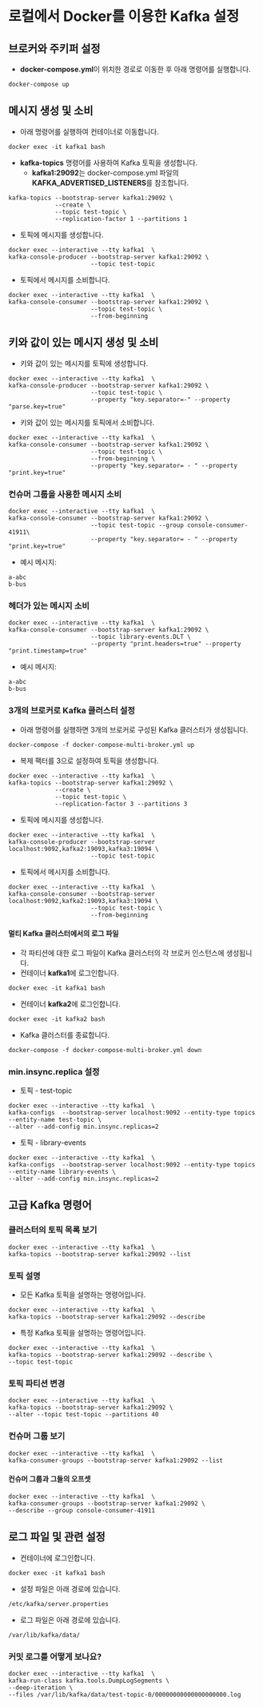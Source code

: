# 로컬에서 Docker를 이용한 Kafka 설정

## 브로커와 주키퍼 설정

- **docker-compose.yml**이 위치한 경로로 이동한 후 아래 명령어를 실행합니다.

```
docker-compose up
```

## 메시지 생성 및 소비

- 아래 명령어를 실행하여 컨테이너로 이동합니다.

```
docker exec -it kafka1 bash
```

- **kafka-topics** 명령어를 사용하여 Kafka 토픽을 생성합니다.
  - **kafka1:29092**는 docker-compose.yml 파일의 **KAFKA_ADVERTISED_LISTENERS**를 참조합니다.

```
kafka-topics --bootstrap-server kafka1:29092 \
             --create \
             --topic test-topic \
             --replication-factor 1 --partitions 1
```

- 토픽에 메시지를 생성합니다.

```
docker exec --interactive --tty kafka1  \
kafka-console-producer --bootstrap-server kafka1:29092 \
                       --topic test-topic
```

- 토픽에서 메시지를 소비합니다.

```
docker exec --interactive --tty kafka1  \
kafka-console-consumer --bootstrap-server kafka1:29092 \
                       --topic test-topic \
                       --from-beginning
```

## 키와 값이 있는 메시지 생성 및 소비

- 키와 값이 있는 메시지를 토픽에 생성합니다.

```
docker exec --interactive --tty kafka1  \
kafka-console-producer --bootstrap-server kafka1:29092 \
                       --topic test-topic \
                       --property "key.separator=-" --property "parse.key=true"
```

- 키와 값이 있는 메시지를 토픽에서 소비합니다.

```
docker exec --interactive --tty kafka1  \
kafka-console-consumer --bootstrap-server kafka1:29092 \
                       --topic test-topic \
                       --from-beginning \
                       --property "key.separator= - " --property "print.key=true"
```

### 컨슈머 그룹을 사용한 메시지 소비

```
docker exec --interactive --tty kafka1  \
kafka-console-consumer --bootstrap-server kafka1:29092 \
                       --topic test-topic --group console-consumer-41911\
                       --property "key.separator= - " --property "print.key=true"
```

- 예시 메시지:

```
a-abc
b-bus
```

### 헤더가 있는 메시지 소비

```
docker exec --interactive --tty kafka1  \
kafka-console-consumer --bootstrap-server kafka1:29092 \
                       --topic library-events.DLT \
                       --property "print.headers=true" --property "print.timestamp=true" 
```

- 예시 메시지:

```
a-abc
b-bus
```

### 3개의 브로커로 Kafka 클러스터 설정

- 아래 명령어를 실행하면 3개의 브로커로 구성된 Kafka 클러스터가 생성됩니다.

```
docker-compose -f docker-compose-multi-broker.yml up
```

- 복제 팩터를 3으로 설정하여 토픽을 생성합니다.

```
docker exec --interactive --tty kafka1  \
kafka-topics --bootstrap-server kafka1:29092 \
             --create \
             --topic test-topic \
             --replication-factor 3 --partitions 3
```

- 토픽에 메시지를 생성합니다.

```
docker exec --interactive --tty kafka1  \
kafka-console-producer --bootstrap-server localhost:9092,kafka2:19093,kafka3:19094 \
                       --topic test-topic
```

- 토픽에서 메시지를 소비합니다.

```
docker exec --interactive --tty kafka1  \
kafka-console-consumer --bootstrap-server localhost:9092,kafka2:19093,kafka3:19094 \
                       --topic test-topic \
                       --from-beginning
```
#### 멀티 Kafka 클러스터에서의 로그 파일

- 각 파티션에 대한 로그 파일이 Kafka 클러스터의 각 브로커 인스턴스에 생성됩니다.
 -  컨테이너 **kafka1**에 로그인합니다.
  ```
  docker exec -it kafka1 bash
  ```
 -  컨테이너 **kafka2**에 로그인합니다.
  ```
  docker exec -it kafka2 bash
  ```

- Kafka 클러스터를 종료합니다.

```
docker-compose -f docker-compose-multi-broker.yml down
```

### min.insync.replica 설정

- 토픽 - test-topic

```
docker exec --interactive --tty kafka1  \
kafka-configs  --bootstrap-server localhost:9092 --entity-type topics --entity-name test-topic \
--alter --add-config min.insync.replicas=2
```

- 토픽 - library-events

```
docker exec --interactive --tty kafka1  \
kafka-configs  --bootstrap-server localhost:9092 --entity-type topics --entity-name library-events \
--alter --add-config min.insync.replicas=2
```
## 고급 Kafka 명령어

### 클러스터의 토픽 목록 보기

```
docker exec --interactive --tty kafka1  \
kafka-topics --bootstrap-server kafka1:29092 --list

```

### 토픽 설명

- 모든 Kafka 토픽을 설명하는 명령어입니다.

```
docker exec --interactive --tty kafka1  \
kafka-topics --bootstrap-server kafka1:29092 --describe
```

- 특정 Kafka 토픽을 설명하는 명령어입니다.

```
docker exec --interactive --tty kafka1  \
kafka-topics --bootstrap-server kafka1:29092 --describe \
--topic test-topic
```

### 토픽 파티션 변경

```
docker exec --interactive --tty kafka1  \
kafka-topics --bootstrap-server kafka1:29092 \
--alter --topic test-topic --partitions 40
```

### 컨슈머 그룹 보기

```
docker exec --interactive --tty kafka1  \
kafka-consumer-groups --bootstrap-server kafka1:29092 --list
```

#### 컨슈머 그룹과 그들의 오프셋

```
docker exec --interactive --tty kafka1  \
kafka-consumer-groups --bootstrap-server kafka1:29092 \
--describe --group console-consumer-41911
```

## 로그 파일 및 관련 설정

- 컨테이너에 로그인합니다.

```
docker exec -it kafka1 bash
```

- 설정 파일은 아래 경로에 있습니다.

```
/etc/kafka/server.properties
```

- 로그 파일은 아래 경로에 있습니다.

```
/var/lib/kafka/data/
```

### 커밋 로그를 어떻게 보나요?

```
docker exec --interactive --tty kafka1  \
kafka-run-class kafka.tools.DumpLogSegments \
--deep-iteration \
--files /var/lib/kafka/data/test-topic-0/00000000000000000000.log

```
